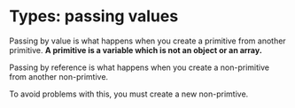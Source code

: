 # Types: passing values

Passing by value is what happens when you create a primitive from another primitive. **A primitive is a variable which is not an object or an array.**

Passing by reference is what happens when you create a non-primitive from another non-primtive.

To avoid problems with this, you must create a new non-primtive.